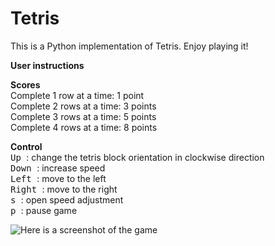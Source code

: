# Tetris 
This is a Python implementation of Tetris. Enjoy playing it!

**User instructions**  

**Scores** \
Complete 1 row at a time: 1 point\
Complete 2 rows at a time: 3 points\
Complete 3 rows at a time: 5 points\
Complete 4 rows at a time: 8 points

**Control** \
<kbd> Up </kbd>: change the tetris block orientation in clockwise direction\
<kbd> Down </kbd>: increase speed\
<kbd> Left </kbd>: move to the left\
<kbd> Right </kbd>: move to the right\
<kbd> s </kbd>: open speed adjustment\
<kbd> p </kbd>: pause game

![Here is a screenshot of the game](https://github.com/yuxuanliu-bsd/tetris/blob/main/Tetris%20Game%20Video%20Demonstration.gif)
